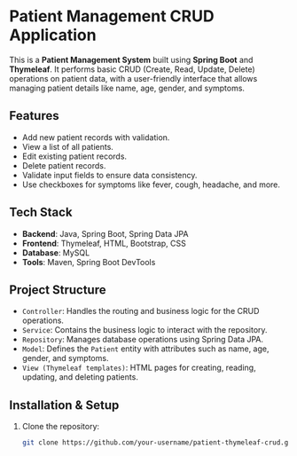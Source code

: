 # Patient Management CRUD Application

This is a **Patient Management System** built using **Spring Boot** and **Thymeleaf**. It performs basic CRUD (Create, Read, Update, Delete) operations on patient data, with a user-friendly interface that allows managing patient details like name, age, gender, and symptoms.

## Features

- Add new patient records with validation.
- View a list of all patients.
- Edit existing patient records.
- Delete patient records.
- Validate input fields to ensure data consistency.
- Use checkboxes for symptoms like fever, cough, headache, and more.

## Tech Stack

- **Backend**: Java, Spring Boot, Spring Data JPA
- **Frontend**: Thymeleaf, HTML, Bootstrap, CSS
- **Database**: MySQL
- **Tools**: Maven, Spring Boot DevTools

## Project Structure

- `Controller`: Handles the routing and business logic for the CRUD operations.
- `Service`: Contains the business logic to interact with the repository.
- `Repository`: Manages database operations using Spring Data JPA.
- `Model`: Defines the `Patient` entity with attributes such as name, age, gender, and symptoms.
- `View (Thymeleaf templates)`: HTML pages for creating, reading, updating, and deleting patients.

## Installation & Setup

1. Clone the repository:

   ```bash
   git clone https://github.com/your-username/patient-thymeleaf-crud.git

